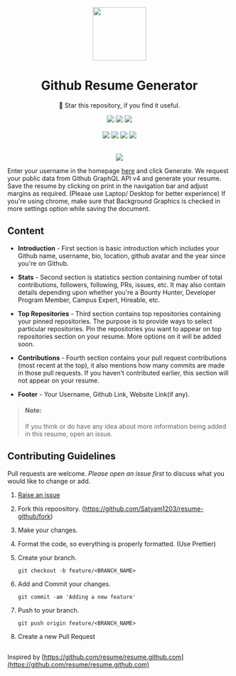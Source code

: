 <p align="center">
 <img width="120px" src="https://raw.githubusercontent.com/Satyam1203/resume-github/master/src/assets/resume.png" />
</p>

<h1 align="center">Github Resume Generator</h1>

<p align="center"> 🌟 Star this repository, if you find it useful.</p> 
<div align="center">
<img src="https://img.shields.io/github/forks/Satyam1203/resume-github?style=social" />
<img src="https://img.shields.io/github/stars/Satyam1203/resume-github?style=social" />
<img src="https://img.shields.io/github/watchers/Satyam1203/resume-github?style=social" />
</div>
<br />
<div align="center">
<img src="https://img.shields.io/github/languages/code-size/satyam1203/resume-github" />
<img src="https://img.shields.io/github/languages/top/Satyam1203/resume-github" />
<img src="https://img.shields.io/github/issues/Satyam1203/resume-github" />
<img src="https://img.shields.io/github/issues-pr/Satyam1203/resume-github" />
</div>

<br />

<p align="center">
<img src="https://raw.githubusercontent.com/Satyam1203/resume-github/master/working.gif"  />
</p>

Enter your username in the homepage [here](<[https://resume-github.vercel.app/](https://resume-github.vercel.app/)>) and click Generate. We request your public data from Github GraphQL API v4 and generate your resume. Save the resume by clicking on print in the navigation bar and adjust margins as required. (Please use Laptop/ Desktop for better experience) If you're using chrome, make sure that Background Graphics is checked in more settings option while saving the document.

## Content

- **Introduction** - First section is basic introduction which includes your Github name, username, bio, location, github avatar and the year since you're on Github.

- **Stats** - Second section is statistics section containing number of total contributions, followers, following, PRs, issues, etc. It may also contain details depending upon whether you're a Bounty Hunter, Developer Program Member, Campus Expert, Hireable, etc.

- **Top Repositories** - Third section contains top repositories containing your pinned repositories. The purpose is to provide ways to select particular repositories. Pin the repositories you want to appear on top repositories section on your resume. More options on it will be added soon.

- **Contributions** - Fourth section contains your pull request contributions (most recent at the top), it also mentions how many commits are made in those pull requests. If you haven't contributed earlier, this section will not appear on your resume.

- **Footer** - Your Username, Github Link, Website Link(if any).

> #### Note:
>
> If you think or do have any idea about more information being added in this resume, open an issue.

## Contributing Guidelines

Pull requests are welcome. _Please open an issue first_ to discuss what you would like to change or add.

1. [Raise an issue](https://github.com/Satyam1203/resume-github/issues/new/choose)

2. Fork this repoository. (<https://github.com/Satyam1203/resume-github/fork>)

3. Make your changes.

4. Format the code, so everything is properly formatted. (Use Prettier)

5. Create your branch.
   ```
   git checkout -b feature/<BRANCH_NAME>
   ```
6. Add and Commit your changes.

   ```
   git commit -am 'Adding a new feature'
   ```

7. Push to your branch.
   ```
   git push origin feature/<BRANCH_NAME>
   ```
8. Create a new Pull Request

##

Inspired by [https://github.com/resume/resume.github.com](https://github.com/resume/resume.github.com)
